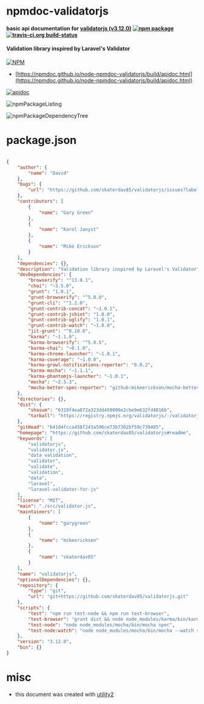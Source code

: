 # npmdoc-validatorjs

#### basic api documentation for  [validatorjs (v3.12.0)](https://github.com/skaterdav85/validatorjs#readme)  [![npm package](https://img.shields.io/npm/v/npmdoc-validatorjs.svg?style=flat-square)](https://www.npmjs.org/package/npmdoc-validatorjs) [![travis-ci.org build-status](https://api.travis-ci.org/npmdoc/node-npmdoc-validatorjs.svg)](https://travis-ci.org/npmdoc/node-npmdoc-validatorjs)

#### Validation library inspired by Laravel's Validator

[![NPM](https://nodei.co/npm/validatorjs.png?downloads=true&downloadRank=true&stars=true)](https://www.npmjs.com/package/validatorjs)

- [https://npmdoc.github.io/node-npmdoc-validatorjs/build/apidoc.html](https://npmdoc.github.io/node-npmdoc-validatorjs/build/apidoc.html)

[![apidoc](https://npmdoc.github.io/node-npmdoc-validatorjs/build/screenCapture.buildCi.browser.%252Ftmp%252Fbuild%252Fapidoc.html.png)](https://npmdoc.github.io/node-npmdoc-validatorjs/build/apidoc.html)

![npmPackageListing](https://npmdoc.github.io/node-npmdoc-validatorjs/build/screenCapture.npmPackageListing.svg)

![npmPackageDependencyTree](https://npmdoc.github.io/node-npmdoc-validatorjs/build/screenCapture.npmPackageDependencyTree.svg)



# package.json

```json

{
    "author": {
        "name": "David"
    },
    "bugs": {
        "url": "https://github.com/skaterdav85/validatorjs/issues?labels=bug&milestone=1&page=1&state=open"
    },
    "contributors": [
        {
            "name": "Gary Green"
        },
        {
            "name": "Karol Janyst"
        },
        {
            "name": "Mike Erickson"
        }
    ],
    "dependencies": {},
    "description": "Validation library inspired by Laravel's Validator",
    "devDependencies": {
        "browserify": "^13.0.1",
        "chai": "~3.5.0",
        "grunt": "1.0.1",
        "grunt-browserify": "^5.0.0",
        "grunt-cli": "^1.2.0",
        "grunt-contrib-concat": "~1.0.1",
        "grunt-contrib-jshint": "1.0.0",
        "grunt-contrib-uglify": "1.0.1",
        "grunt-contrib-watch": "~1.0.0",
        "jit-grunt": "^0.10.0",
        "karma": "~1.1.0",
        "karma-browserify": "^5.0.5",
        "karma-chai": "~0.1.0",
        "karma-chrome-launcher": "~1.0.1",
        "karma-coverage": "~1.0.0",
        "karma-growl-notifications-reporter": "0.0.2",
        "karma-mocha": "~1.1.1",
        "karma-phantomjs-launcher": "~1.0.1",
        "mocha": "~2.5.3",
        "mocha-better-spec-reporter": "github:mikeerickson/mocha-better-spec-reporter"
    },
    "directories": {},
    "dist": {
        "shasum": "6319f4ea872a323dd459000e2cbe9e632fd4816b",
        "tarball": "https://registry.npmjs.org/validatorjs/-/validatorjs-3.12.0.tgz"
    },
    "gitHead": "b41d4fcca458f243a596ce73b7302bf59c739485",
    "homepage": "https://github.com/skaterdav85/validatorjs#readme",
    "keywords": [
        "validatorjs",
        "validator.js",
        "data validation",
        "validator",
        "validate",
        "validation",
        "data",
        "laravel",
        "laravel-validator-for-js"
    ],
    "license": "MIT",
    "main": "./src/validator.js",
    "maintainers": [
        {
            "name": "garygreen"
        },
        {
            "name": "mikeerickson"
        },
        {
            "name": "skaterdav85"
        }
    ],
    "name": "validatorjs",
    "optionalDependencies": {},
    "repository": {
        "type": "git",
        "url": "git+https://github.com/skaterdav85/validatorjs.git"
    },
    "scripts": {
        "test": "npm run test-node && npm run test-browser",
        "test-browser": "grunt dist && node node_modules/karma/bin/karma start --single-run --browsers PhantomJS",
        "test-node": "node node_modules/mocha/bin/mocha spec",
        "test-node:watch": "node node_modules/mocha/bin/mocha --watch spec"
    },
    "version": "3.12.0",
    "bin": {}
}
```



# misc
- this document was created with [utility2](https://github.com/kaizhu256/node-utility2)
